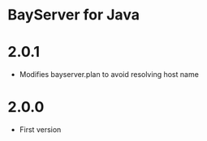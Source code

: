 # BayServer for Java


# 2.0.1

- Modifies bayserver.plan to avoid resolving host name


# 2.0.0

- First version
